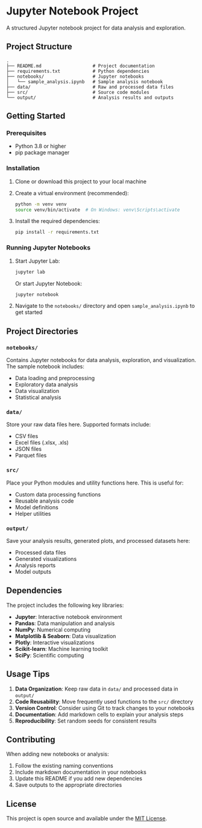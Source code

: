# Jupyter Notebook Project

A structured Jupyter notebook project for data analysis and exploration.

## Project Structure

```
.
├── README.md                   # Project documentation
├── requirements.txt            # Python dependencies
├── notebooks/                  # Jupyter notebooks
│   └── sample_analysis.ipynb   # Sample analysis notebook
├── data/                       # Raw and processed data files
├── src/                        # Source code modules
└── output/                     # Analysis results and outputs
```

## Getting Started

### Prerequisites

- Python 3.8 or higher
- pip package manager

### Installation

1. Clone or download this project to your local machine

2. Create a virtual environment (recommended):

   ```bash
   python -m venv venv
   source venv/bin/activate  # On Windows: venv\Scripts\activate
   ```

3. Install the required dependencies:
   ```bash
   pip install -r requirements.txt
   ```

### Running Jupyter Notebooks

1. Start Jupyter Lab:

   ```bash
   jupyter lab
   ```

   Or start Jupyter Notebook:

   ```bash
   jupyter notebook
   ```

2. Navigate to the `notebooks/` directory and open `sample_analysis.ipynb` to get started

## Project Directories

### `notebooks/`

Contains Jupyter notebooks for data analysis, exploration, and visualization. The sample notebook includes:

- Data loading and preprocessing
- Exploratory data analysis
- Data visualization
- Statistical analysis

### `data/`

Store your raw data files here. Supported formats include:

- CSV files
- Excel files (.xlsx, .xls)
- JSON files
- Parquet files

### `src/`

Place your Python modules and utility functions here. This is useful for:

- Custom data processing functions
- Reusable analysis code
- Model definitions
- Helper utilities

### `output/`

Save your analysis results, generated plots, and processed datasets here:

- Processed data files
- Generated visualizations
- Analysis reports
- Model outputs

## Dependencies

The project includes the following key libraries:

- **Jupyter**: Interactive notebook environment
- **Pandas**: Data manipulation and analysis
- **NumPy**: Numerical computing
- **Matplotlib & Seaborn**: Data visualization
- **Plotly**: Interactive visualizations
- **Scikit-learn**: Machine learning toolkit
- **SciPy**: Scientific computing

## Usage Tips

1. **Data Organization**: Keep raw data in `data/` and processed data in `output/`
2. **Code Reusability**: Move frequently used functions to the `src/` directory
3. **Version Control**: Consider using Git to track changes to your notebooks
4. **Documentation**: Add markdown cells to explain your analysis steps
5. **Reproducibility**: Set random seeds for consistent results

## Contributing

When adding new notebooks or analysis:

1. Follow the existing naming conventions
2. Include markdown documentation in your notebooks
3. Update this README if you add new dependencies
4. Save outputs to the appropriate directories

## License

This project is open source and available under the [MIT License](LICENSE).
